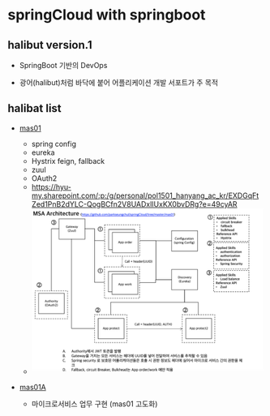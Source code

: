 # springCloud with springboot

## halibut version.1

- SpringBoot 기반의 DevOps 

- 광어(halibut)처럼 바닥에 붙어 어플리케이션 개발 서포트가 주 목적 


## halibat list

- [mas01](https://github.com/parkseungchul/springCloud/tree/master/mas01)
  - spring config
  - eureka 
  - Hystrix feign, fallback
  - zuul
  - OAuth2
  - https://hyu-my.sharepoint.com/:p:/g/personal/pol1501_hanyang_ac_kr/EXDGqFtZed1PnB2dYLC-QogBCfn2V8UADxlIUxKX0bvDRg?e=49cyAR
  - ![image](./mas01/mas02.PNG)
  
- [mas01A](https://github.com/parkseungchul/springCloud/tree/master/mas01A)
  - 마이크로서비스 업무 구현 (mas01 고도화)